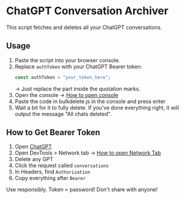 # ChatGPT Conversation Archiver

This script fetches and deletes all your ChatGPT conversations.

## Usage

1. Paste the script into your browser console.
2. Replace `authToken` with your ChatGPT Bearer token:
   ```js
   const authToken = "your_token_here";
   ```
   -> Just replace the part inside the quotation marks.
3. Open the console -> [How to open console](https://youtu.be/vb7aFN8KJ2Q?si=I8KGiuIh_cbC0IkP)
4. Paste the code in bulkdelete.js in the console and press enter
5. Wait a bit for it to fully delete. If you've done everything right, it will output the message "All chats deleted".

## How to Get Bearer Token

1. Open [ChatGPT](https://chat.openai.com/)
2. Open DevTools > Network tab -> [How to open Network Tab](https://youtu.be/y2yanWTNxGk?si=Kzqx-giRFo9qoLUY)
3. Delete any GPT
4. Click the request called `conversations`
5. In Headers, find `Authorization`
6. Copy everything after `Bearer `

Use responsibly. Token = password! Don't share with anyone!
